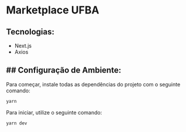 # Marketplace UFBA

## Tecnologias:

- Next.js
- Axios

## ## Configuração de Ambiente:

Para começar, instale todas as dependências do projeto com o seguinte comando:

```bash
yarn

```

Para iniciar, utilize o seguinte comando:

```bash
yarn dev

```